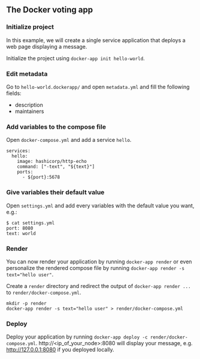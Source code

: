 ## The Docker voting app

### Initialize project

In this example, we will create a single service application that deploys a web page displaying a message.

Initialize the project using `docker-app init hello-world`.

### Edit metadata

Go to `hello-world.dockerapp/` and open `metadata.yml` and fill the following fields:
- description
- maintainers

### Add variables to the compose file

Open `docker-compose.yml` and add a service `hello`.

```
services:
  hello:
    image: hashicorp/http-echo
    command: ["-text", "${text}"]
    ports:
      - ${port}:5678
```

### Give variables their default value

Open `settings.yml` and add every variables with the default value you want, e.g.:

```
$ cat settings.yml
port: 8080
text: world
```

### Render

You can now render your application by running `docker-app render` or even personalize the rendered compose file by running `docker-app render -s text="hello user"`.

Create a `render` directory and redirect the output of `docker-app render ...` to `render/docker-compose.yml`.

```
mkdir -p render
docker-app render -s text="hello user" > render/docker-compose.yml
```

### Deploy

Deploy your application by running `docker-app deploy -c render/docker-compose.yml`. http://<ip_of_your_node>:8080 will display your message, e.g. http://127.0.0.1:8080 if you deployed locally.
